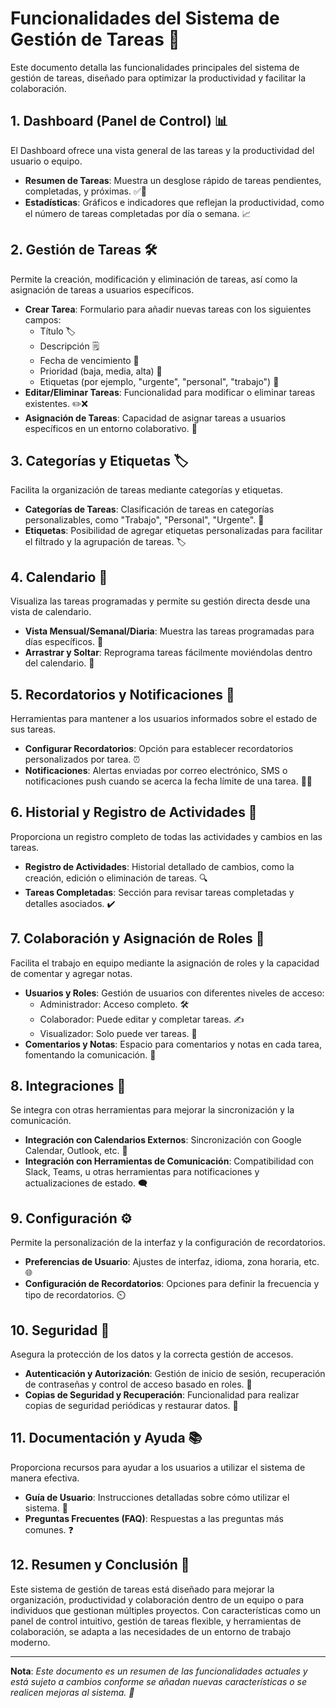 <!-- [designer readme by ](https://github.com/JoseMRT2004) -->

# Funcionalidades del Sistema de Gestión de Tareas 🚀

Este documento detalla las funcionalidades principales del sistema de gestión de tareas, diseñado para optimizar la productividad y facilitar la colaboración.

## 1. Dashboard (Panel de Control) 📊

El Dashboard ofrece una vista general de las tareas y la productividad del usuario o equipo.

- **Resumen de Tareas**: Muestra un desglose rápido de tareas pendientes, completadas, y próximas. ✅📝
- **Estadísticas**: Gráficos e indicadores que reflejan la productividad, como el número de tareas completadas por día o semana. 📈

## 2. Gestión de Tareas 🛠️

Permite la creación, modificación y eliminación de tareas, así como la asignación de tareas a usuarios específicos.

- **Crear Tarea**: Formulario para añadir nuevas tareas con los siguientes campos:
  - Título 🏷️
  - Descripción 🗒️
  - Fecha de vencimiento 📅
  - Prioridad (baja, media, alta) 🚦
  - Etiquetas (por ejemplo, "urgente", "personal", "trabajo") 🔖
- **Editar/Eliminar Tareas**: Funcionalidad para modificar o eliminar tareas existentes. ✏️❌
- **Asignación de Tareas**: Capacidad de asignar tareas a usuarios específicos en un entorno colaborativo. 👥

## 3. Categorías y Etiquetas 🏷️

Facilita la organización de tareas mediante categorías y etiquetas.

- **Categorías de Tareas**: Clasificación de tareas en categorías personalizables, como "Trabajo", "Personal", "Urgente". 📂
- **Etiquetas**: Posibilidad de agregar etiquetas personalizadas para facilitar el filtrado y la agrupación de tareas. 🏷️

## 4. Calendario 📅

Visualiza las tareas programadas y permite su gestión directa desde una vista de calendario.

- **Vista Mensual/Semanal/Diaria**: Muestra las tareas programadas para días específicos. 📆
- **Arrastrar y Soltar**: Reprograma tareas fácilmente moviéndolas dentro del calendario. 🔄

## 5. Recordatorios y Notificaciones 🔔

Herramientas para mantener a los usuarios informados sobre el estado de sus tareas.

- **Configurar Recordatorios**: Opción para establecer recordatorios personalizados por tarea. ⏰
- **Notificaciones**: Alertas enviadas por correo electrónico, SMS o notificaciones push cuando se acerca la fecha límite de una tarea. 📧📲

## 6. Historial y Registro de Actividades 📝

Proporciona un registro completo de todas las actividades y cambios en las tareas.

- **Registro de Actividades**: Historial detallado de cambios, como la creación, edición o eliminación de tareas. 🔍
- **Tareas Completadas**: Sección para revisar tareas completadas y detalles asociados. ✔️

## 7. Colaboración y Asignación de Roles 👥

Facilita el trabajo en equipo mediante la asignación de roles y la capacidad de comentar y agregar notas.

- **Usuarios y Roles**: Gestión de usuarios con diferentes niveles de acceso:
  - Administrador: Acceso completo. 🛠️
  - Colaborador: Puede editar y completar tareas. ✍️
  - Visualizador: Solo puede ver tareas. 👀
- **Comentarios y Notas**: Espacio para comentarios y notas en cada tarea, fomentando la comunicación. 💬

## 8. Integraciones 🔗

Se integra con otras herramientas para mejorar la sincronización y la comunicación.

- **Integración con Calendarios Externos**: Sincronización con Google Calendar, Outlook, etc. 📅
- **Integración con Herramientas de Comunicación**: Compatibilidad con Slack, Teams, u otras herramientas para notificaciones y actualizaciones de estado. 🗨️

## 9. Configuración ⚙️

Permite la personalización de la interfaz y la configuración de recordatorios.

- **Preferencias de Usuario**: Ajustes de interfaz, idioma, zona horaria, etc. 🌐
- **Configuración de Recordatorios**: Opciones para definir la frecuencia y tipo de recordatorios. ⏲️

## 10. Seguridad 🔐

Asegura la protección de los datos y la correcta gestión de accesos.

- **Autenticación y Autorización**: Gestión de inicio de sesión, recuperación de contraseñas y control de acceso basado en roles. 🔑
- **Copias de Seguridad y Recuperación**: Funcionalidad para realizar copias de seguridad periódicas y restaurar datos. 💾

## 11. Documentación y Ayuda 📚

Proporciona recursos para ayudar a los usuarios a utilizar el sistema de manera efectiva.

- **Guía de Usuario**: Instrucciones detalladas sobre cómo utilizar el sistema. 📖
- **Preguntas Frecuentes (FAQ)**: Respuestas a las preguntas más comunes. ❓

## 12. Resumen y Conclusión 🎯

Este sistema de gestión de tareas está diseñado para mejorar la organización, productividad y colaboración dentro de un equipo o para individuos que gestionan múltiples proyectos. Con características como un panel de control intuitivo, gestión de tareas flexible, y herramientas de colaboración, se adapta a las necesidades de un entorno de trabajo moderno.

---

**Nota**: _Este documento es un resumen de las funcionalidades actuales y está sujeto a cambios conforme se añadan nuevas características o se realicen mejoras al sistema. 🚀_ 

